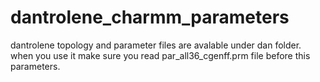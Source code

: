 # dantrolene_charmm_parameters

dantrolene topology and parameter files are avalable under dan folder.
when you use it make sure you read par_all36_cgenff.prm file before this parameters.
